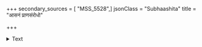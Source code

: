 +++
secondary_sources = [ "MSS_5528",]
jsonClass = "Subhaashita"
title = "आसनं प्राणसंरोधो"

+++

<details><summary>Text</summary>

आसनं प्राणसंरोधो ध्यानं चैव समाधिकः।  
एतच् चटुष्टयं विद्धि सर्वयोगेषु संमतम्॥
</details>
